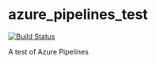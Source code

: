 # azure_pipelines_test

[![Build Status](https://danielhertenstein.visualstudio.com/Python%20Pipeline%20Test/_apis/build/status/danielhertenstein.azure_pipelines_test?branchName=master)](https://danielhertenstein.visualstudio.com/Python%20Pipeline%20Test/_build/latest?definitionId=1&branchName=master)

A test of Azure Pipelines
